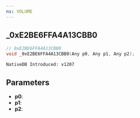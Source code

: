 ```yaml
---
ns: VOLUME
---
```

## _0xE2BE6FFA4A13CBB0

```c
// 0xE2BE6FFA4A13CBB0
void _0xE2BE6FFA4A13CBB0(Any p0, Any p1, Any p2);
```

```
NativeDB Introduced: v1207
```

## Parameters
* **p0**:
* **p1**:
* **p2**:
